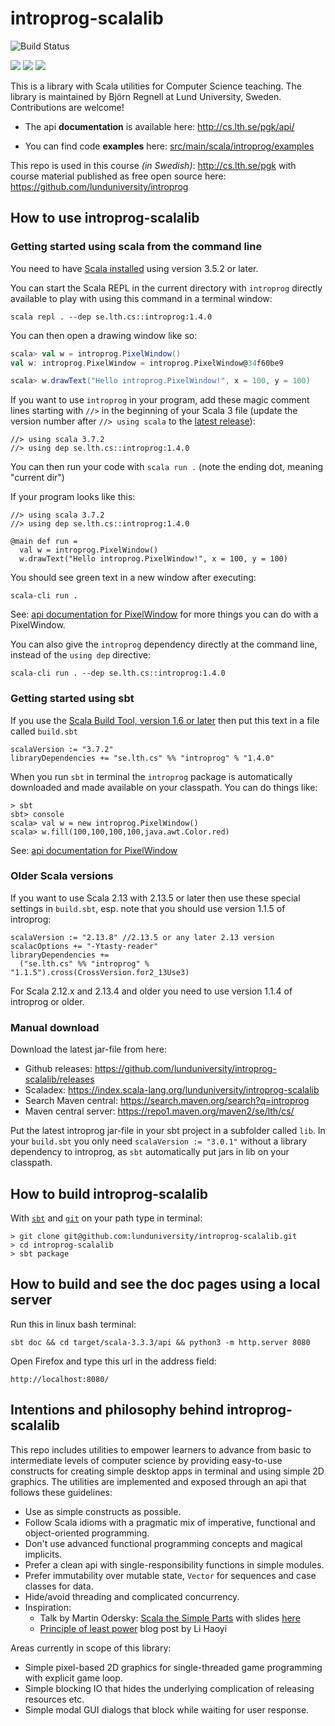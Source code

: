 # introprog-scalalib

![Build Status](https://github.com/lunduniversity/introprog-scalalib/actions/workflows/main.yml/badge.svg)

[<img src="https://img.shields.io/maven-central/v/se.lth.cs/introprog_3.svg?label=latest%20release%20for%20Scala%203">](http://search.maven.org/#search%7Cga%7C1%7Cg%3Ase.lth.cs%20a%3Aintroprog_3)  [<img src="https://img.shields.io/maven-central/v/se.lth.cs/introprog_2.13.svg?label=latest%20release%20for%20Scala%20%202.13">](http://search.maven.org/#search%7Cga%7C1%7Cg%3Ase.lth.cs%20a%3Aintroprog_2.13)  [<img src="https://img.shields.io/maven-central/v/se.lth.cs/introprog_2.12.svg?label=latest%20release%20for%20Scala%20%202.12">](http://search.maven.org/#search%7Cga%7C1%7Cg%3Ase.lth.cs%20a%3Aintroprog_2.12)

This is a library with Scala utilities for Computer Science teaching. The library is maintained by Björn Regnell at Lund University, Sweden. Contributions are welcome!

* The api **documentation** is available here: http://cs.lth.se/pgk/api/

* You can find code **examples** here: [src/main/scala/introprog/examples](https://github.com/lunduniversity/introprog-scalalib/tree/master/src/main/scala/introprog/examples)

This repo is used in this course *(in Swedish)*: http://cs.lth.se/pgk with course material published as free open source here: https://github.com/lunduniversity/introprog


## How to use introprog-scalalib

### Getting started using scala from the command line

You need to have [Scala installed](https://www.scala-lang.org/download/) using version 3.5.2 or later.

You can start the Scala REPL in the current directory with `introprog` directly available to play with using this command in a terminal window:
```
scala repl . --dep se.lth.cs::introprog:1.4.0
```

You can then open a drawing window like so:
```scala
scala> val w = introprog.PixelWindow()
val w: introprog.PixelWindow = introprog.PixelWindow@34f60be9

scala> w.drawText("Hello introprog.PixelWindow!", x = 100, y = 100)
```

If you want to use `introprog` in your program, add these magic comment lines starting with `//>` in the beginning of your Scala 3 file (update the version number after `//> using scala` to the [latest release](https://www.scala-lang.org/)): 

```
//> using scala 3.7.2
//> using dep se.lth.cs::introprog:1.4.0
```

You can then run your code with `scala run .` (note the ending dot, meaning "current dir")

If your program looks like this:

```
//> using scala 3.7.2
//> using dep se.lth.cs::introprog:1.4.0

@main def run = 
  val w = introprog.PixelWindow()
  w.drawText("Hello introprog.PixelWindow!", x = 100, y = 100)
```
You should see green text in a new window after executing:
```
scala-cli run .
```
See: [api documentation for PixelWindow](https://fileadmin.cs.lth.se/pgk/api/api/introprog/PixelWindow.html) for more things you can do with a PixelWindow.

You can also give the `introprog` dependency directly at the command line, instead of the `using dep` directive:
```
scala-cli run . --dep se.lth.cs::introprog:1.4.0
```

### Getting started using sbt

If you use the [Scala Build Tool, version 1.6 or later](https://www.scala-sbt.org/download.html) then put this text in a file called `build.sbt`
```
scalaVersion := "3.7.2"
libraryDependencies += "se.lth.cs" %% "introprog" % "1.4.0"
```

When you run `sbt` in terminal the `introprog` package is automatically downloaded and made available on your classpath.
You can do things like:
```
> sbt
sbt> console
scala> val w = new introprog.PixelWindow()
scala> w.fill(100,100,100,100,java.awt.Color.red)
```
See: [api documentation for PixelWindow](https://fileadmin.cs.lth.se/pgk/api/api/introprog/PixelWindow.html)

### Older Scala versions

If you want to use Scala 2.13 with 2.13.5 or later then use these special settings in `build.sbt`, esp. note that you should use version 1.1.5 of introprog: 
```
scalaVersion := "2.13.8" //2.13.5 or any later 2.13 version
scalacOptions += "-Ytasty-reader"
libraryDependencies += 
  ("se.lth.cs" %% "introprog" % "1.1.5").cross(CrossVersion.for2_13Use3)
```

For Scala 2.12.x and 2.13.4 and older you need to use version 1.1.4 of introprog or older. 


### Manual download

Download the latest jar-file from here: 
* Github releases: https://github.com/lunduniversity/introprog-scalalib/releases
* Scaladex: https://index.scala-lang.org/lunduniversity/introprog-scalalib
* Search Maven central: https://search.maven.org/search?q=introprog
* Maven central server: https://repo1.maven.org/maven2/se/lth/cs/

Put the latest introprog jar-file in your sbt project in a subfolder called `lib`.  In your `build.sbt` you only need `scalaVersion := "3.0.1"` without a library dependency to introprog, as `sbt` automatically put jars in lib on your classpath.

## How to build introprog-scalalib

With [`sbt`](https://www.scala-sbt.org/download.html) and [`git`](https://git-scm.com/downloads) on your path type in terminal:
```
> git clone git@github.com:lunduniversity/introprog-scalalib.git
> cd introprog-scalalib
> sbt package
```

## How to build and see the doc pages using a local server

Run this in linux bash terminal:
```
sbt doc && cd target/scala-3.3.3/api && python3 -m http.server 8080
```
Open Firefox and type this url in the address field:
```
http://localhost:8080/
``` 

## Intentions and philosophy behind introprog-scalalib

This repo includes utilities to empower learners to advance from basic to intermediate levels of computer science by providing easy-to-use constructs for creating simple desktop apps in terminal and using simple 2D graphics. The utilities are implemented and exposed through an api that follows these guidelines:

* Use as simple constructs as possible.
* Follow Scala idioms with a pragmatic mix of imperative, functional and object-oriented programming.
* Don't use advanced functional programming concepts and magical implicits.
* Prefer a clean api with single-responsibility functions in simple modules.
* Prefer immutability over mutable state, `Vector` for sequences and case classes for data.
* Hide/avoid threading and complicated concurrency.
* Inspiration:
  - Talk by Martin Odersky: [Scala the Simple Parts](https://www.youtube.com/watch?v=ecekSCX3B4Q) with slides [here](https://www.slideshare.net/Odersky/scala-the-simple-parts)
  - [Principle of least power](http://www.lihaoyi.com/post/StrategicScalaStylePrincipleofLeastPower.html) blog post by Li Haoyi

Areas currently in scope of this library:

* Simple pixel-based 2D graphics for single-threaded game programming with explicit game loop.
* Simple blocking IO that hides the underlying complication of releasing resources etc.
* Simple modal GUI dialogs that block while waiting for user response.
